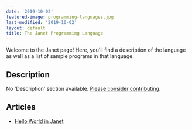 ```yaml
---
date: '2019-10-02'
featured-image: programming-languages.jpg
last-modified: '2019-10-02'
layout: default
title: The Janet Programming Language
---
```


Welcome to the Janet page! Here, you'll find a description of the language as well as a list of sample programs in that language.

## Description

No 'Description' section available. [Please consider contributing](https://github.com/TheRenegadeCoder/sample-programs-website).

## Articles

- [Hello World in Janet](https://sampleprograms.io/projects/hello-world/janet)